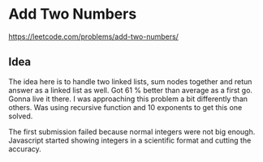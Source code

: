 # Add Two Numbers
https://leetcode.com/problems/add-two-numbers/

## Idea
The idea here is to handle two linked lists, sum nodes together and retun answer as a linked list as well. Got 61 % better than average as a first go. Gonna live it there. I was approaching this problem a bit differently than others. Was using recursive function and 10 exponents to get this one solved. 

The first submission failed because normal integers were not big enough. Javascript started showing integers in a scientific format and cutting the accuracy. 

